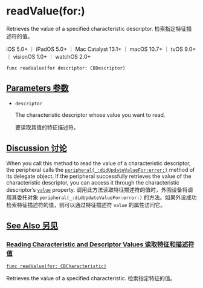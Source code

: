 # readValue(for:) 

Retrieves the value of a specified characteristic descriptor.
检索指定特征描述符的值。

iOS 5.0+ ｜ iPadOS 5.0+ ｜ Mac Catalyst 13.1+ ｜ macOS 10.7+ ｜ tvOS 9.0+ ｜ visionOS 1.0+ ｜ watchOS 2.0+ 

```
func readValue(for descriptor: CBDescriptor)
```



## [Parameters 参数](https://developer.apple.com/documentation/corebluetooth/cbperipheral/readvalue(for:)-91hhp#parameters)

- `descriptor`

  The characteristic descriptor whose value you want to read. 

  要读取其值的特征描述符。



## [Discussion 讨论](https://developer.apple.com/documentation/corebluetooth/cbperipheral/readvalue(for:)-91hhp#Discussion)

When you call this method to read the value of a characteristic descriptor, the peripheral calls the [`peripheral(_:didUpdateValueFor:error:)`](https://developer.apple.com/documentation/corebluetooth/cbperipheraldelegate/peripheral(_:didupdatevaluefor:error:)-1t3wm) method of its delegate object. If the peripheral successfully retrieves the value of the characteristic descriptor, you can access it through the characteristic descriptor’s [`value`](https://developer.apple.com/documentation/corebluetooth/cbdescriptor/value) property.
调用此方法读取特征描述符的值时，外围设备将调用其委托对象 `peripheral(_:didUpdateValueFor:error:)` 的方法。如果外设成功检索特征描述符的值，则可以通过特征描述符 `value` 的属性访问它。



## [See Also 另见](https://developer.apple.com/documentation/corebluetooth/cbperipheral/readvalue(for:)-91hhp#see-also)

### [Reading Characteristic and Descriptor Values 读取特征和描述符值](https://developer.apple.com/documentation/corebluetooth/cbperipheral/readvalue(for:)-91hhp#Reading-Characteristic-and-Descriptor-Values)

[`func readValue(for: CBCharacteristic)`](https://developer.apple.com/documentation/corebluetooth/cbperipheral/readvalue(for:)-6u2kr)

Retrieves the value of a specified characteristic.
检索指定特征的值。
